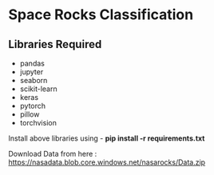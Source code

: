 # Space Rocks Classification

## Libraries Required
- pandas 
- jupyter 
- seaborn 
- scikit-learn 
- keras 
- pytorch 
- pillow
- torchvision

Install above libraries using - **pip install -r requirements.txt**

Download Data from here : https://nasadata.blob.core.windows.net/nasarocks/Data.zip


